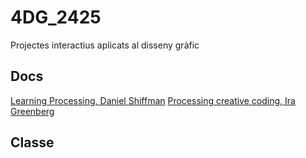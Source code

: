 # 4DG_2425
Projectes interactius aplicats al disseny gràfic

## Docs
[Learning Processing, Daniel Shiffman](https://dl.icdst.org/pdfs/files/2aa832587eb6cdf9f2904afbf850eb45.pdf)
[Processing creative coding, Ira Greenberg](https://www.hrenatoh.net/curso/processing/processing_creative_coding.pdf)

## Classe

